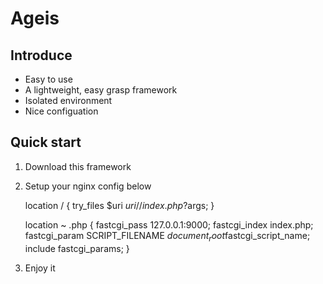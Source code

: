 # Ageis
##  Introduce 
*   Easy to use
*   A lightweight, easy grasp framework
*   Isolated environment
*   Nice configuation

##  Quick start
1.   Download this framework
2.   Setup your nginx config below

        location / {
          try_files $uri $uri/ /index.php?$args;
        }

        location ~ \.php {
          fastcgi_pass   127.0.0.1:9000;
          fastcgi_index  index.php;
          fastcgi_param  SCRIPT_FILENAME  $document_root$fastcgi_script_name;
          include        fastcgi_params;
        }
3. Enjoy it      
